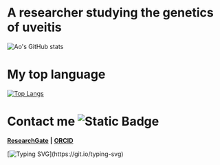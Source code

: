 # A researcher studying the genetics of uveitis 
![Ao's GitHub stats](https://github-readme-stats.vercel.app/api?username=laleoarrow&count_private=true&show_icons=true&theme=dracula&hide=stars&hide_rank=true)
# My top language
[![Top Langs](https://github-readme-stats.vercel.app/api/top-langs/?username=laleoarrow&theme=dracula)](https://github.com/anuraghazra/github-readme-stats)
# Contact me ![Static Badge](https://img.shields.io/badge/laleoarrow-blue)
**[ResearchGate](https://www.researchgate.net/profile/Ao-Lu-3)** **|**  **[ORCID](https://orcid.org/0009-0001-0927-4468)**

[![Typing SVG](https://readme-typing-svg.demolab.com?font=Fira+Code&pause=1000&color=ED7796&vCenter=true&width=435&lines=Have+fun+in+my+repo+!)](https://git.io/typing-svg)
